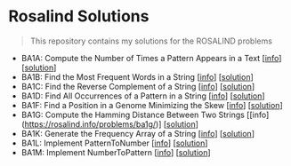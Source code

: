 # Rosalind Solutions

> This repository contains my solutions for the ROSALIND problems
* BA1A: Compute the Number of Times a Pattern Appears in a Text [[info](http://rosalind.info/problems/ba1a/)] [[solution](https://github.com/raulminan/rosalind_solutions/blob/main/exercises/BA1A.py)]
* BA1B: Find the Most Frequent Words in a String [[info](http://rosalind.info/problems/ba1b/)] [[solution](https://github.com/raulminan/rosalind_solutions/blob/main/exercises/BA1B.py)]
* BA1C: Find the Reverse Complement of a String [[info](http://rosalind.info/problems/ba1c/)] [[solution](https://github.com/raulminan/rosalind_solutions/blob/main/exercises/BA1C.py)]
* BA1D: Find All Occurrences of a Pattern in a String [[info](http://rosalind.info/problems/ba1d/)] [[solution](https://github.com/raulminan/rosalind_solutions/blob/main/exercises/BA1D.py)]
* BA1F: Find a Position in a Genome Minimizing the Skew [[info](https://rosalind.info/problems/ba1f/)] [[solution](https://github.com/raulminan/rosalind_solutions/blob/main/exercises/BA1F.py)]
* BA1G: Compute the Hamming Distance Between Two Strings [[info] (https://rosalind.info/problems/ba1g/)] [[solution](https://github.com/raulminan/rosalind_solutions/blob/main/exercises/BA1G.py)]
* BA1K: Generate the Frequency Array of a String [[info](http://rosalind.info/problems/ba1k/)] [[solution](https://github.com/raulminan/rosalind_solutions/blob/main/exercises/BA1K.py)]
* BA1L: Implement PatternToNumber [[info](http://rosalind.info/problems/ba1l/)] [[solution](https://github.com/raulminan/rosalind_solutions/blob/main/exercises/BA1L.py)]
* BA1M: Implement NumberToPattern [[info](http://rosalind.info/problems/ba1m/)] [[solution](https://github.com/raulminan/rosalind_solutions/blob/main/exercises/BA1M.py)]
